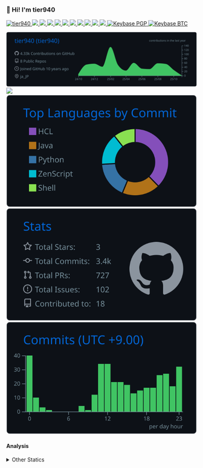 ### 👋 Hi! I'm tier940

<p align="left"> 
  <a href="https://github.com/tier940/tier940/">
    <img src="https://komarev.com/ghpvc/?username=tier940" alt="tier940" />
  </a>
  <a href="http://twitter.com/tier940">
    <img height="20" src="https://img.shields.io/twitter/follow/tier940?label=Twitter&logo=twitter&style=flat" />
  </a>
  <a href="https://github.com/tier940">
    <img height="20" src="https://img.shields.io/github/followers/tier940?label=follow&logo=github&style=flat" />
  </a>
  <a href="https://www.reddit.com/user/tier940">
    <img height="20" src="https://img.shields.io/reddit/user-karma/combined/tier940?label=Reddit&logo=reddit&style=flat" />
  </a>
  <a href="https://stackoverflow.com/users/17317833/tier940">
    <img height="20" src="https://img.shields.io/stackexchange/stackoverflow/r/17317833?label=StackOverflow&logo=stack-overflow&style=flat" />
  </a>
  <a href="https://zenn.dev/tier940">
    <img height="20" src="https://zenn.badge.nikaera.com/s/tier940/likes" />
  </a>
  <a href="https://zenn.dev/tier940">
    <img height="20" src="https://zenn.badge.nikaera.com/s/tier940/followers" />
  </a>
  <a href="https://zenn.dev/tier940">
    <img height="20" src="https://zenn.badge.nikaera.com/s/tier940/articles" />
  </a>
  <a href="http://qiita.com/tier940">
    <img height="20" src="https://qiita-badge.apiapi.app/s/tier940/posts.svg" />
  </a>
  <a href="http://qiita.com/tier940">
    <img height="20" src="https://qiita-badge.apiapi.app/s/tier940/contributions.svg" />
  </a>
  <a href="https://github.com/tier940/tier940/">
    <img height="20" src="https://github.com/tier940/tier940/actions/workflows/main.yml/badge.svg" />
  </a>
  <a href="https://keybase.io/tier940">
    <img alt="Keybase PGP" src="https://img.shields.io/keybase/pgp/tier940">
  </a>
  <a href="https://keybase.io/tier940">
    <img alt="Keybase BTC" src="https://img.shields.io/keybase/btc/tier940">
  </a>
</p>

[![](https://raw.githubusercontent.com/tier940/tier940/main/profile-summary-card-output/github_dark/0-profile-details.svg)](https://github.com/vn7n24fzkq/github-profile-summary-cards)
[![](https://raw.githubusercontent.com/tier940/tier940/main/profile-summary-card-output/github_dark/1-repos-per-language.svg)](https://github.com/vn7n24fzkq/github-profile-summary-cards) [![](https://raw.githubusercontent.com/tier940/tier940/main/profile-summary-card-output/github_dark/2-most-commit-language.svg)](https://github.com/vn7n24fzkq/github-profile-summary-cards)
[![](https://raw.githubusercontent.com/tier940/tier940/main/profile-summary-card-output/github_dark/3-stats.svg)](https://github.com/vn7n24fzkq/github-profile-summary-cards) [![](https://raw.githubusercontent.com/tier940/tier940/main/profile-summary-card-output/github_dark/4-productive-time.svg)](https://github.com/vn7n24fzkq/github-profile-summary-cards)


#### Analysis
<!-- <img height="150" src="https://github.com/tier940/tier940/blob/master/images/stat.svg" alt="Alternative Text"/> -->

<details>
  <summary>Other Statics</summary>
  <!--START_SECTION:waka-->
![Code Time](http://img.shields.io/badge/Code%20Time-5%2C344%20hrs%2038%20mins-blue)

**🐱 My GitHub Data** 

> 📦 46.7 kB Used in GitHub's Storage 
 > 
> 💼 Opted to Hire
 > 
> 📜 13 Public Repositories 
 > 
> 🔑 6 Private Repositories 
 > 
**I'm an Early 🐤** 

```text
🌞 Morning                2462 commits        ████░░░░░░░░░░░░░░░░░░░░░   16.39 % 
🌆 Daytime                5484 commits        █████████░░░░░░░░░░░░░░░░   36.51 % 
🌃 Evening                5514 commits        █████████░░░░░░░░░░░░░░░░   36.71 % 
🌙 Night                  1559 commits        ███░░░░░░░░░░░░░░░░░░░░░░   10.38 % 
```
📅 **I'm Most Productive on Saturday** 

```text
Monday                   1582 commits        ███░░░░░░░░░░░░░░░░░░░░░░   10.53 % 
Tuesday                  2382 commits        ████░░░░░░░░░░░░░░░░░░░░░   15.86 % 
Wednesday                1815 commits        ███░░░░░░░░░░░░░░░░░░░░░░   12.08 % 
Thursday                 1547 commits        ███░░░░░░░░░░░░░░░░░░░░░░   10.30 % 
Friday                   2167 commits        ████░░░░░░░░░░░░░░░░░░░░░   14.43 % 
Saturday                 2866 commits        █████░░░░░░░░░░░░░░░░░░░░   19.08 % 
Sunday                   2660 commits        ████░░░░░░░░░░░░░░░░░░░░░   17.71 % 
```


📊 **This Week I Spent My Time On** 

```text
🕑︎ Time Zone: Asia/Tokyo

💬 Programming Languages: 
Other                    25 hrs 58 mins      ████████████████████░░░░░   79.55 % 
Terraform                2 hrs 9 mins        ██░░░░░░░░░░░░░░░░░░░░░░░   06.62 % 
Markdown                 1 hr 31 mins        █░░░░░░░░░░░░░░░░░░░░░░░░   04.68 % 
YAML                     57 mins             █░░░░░░░░░░░░░░░░░░░░░░░░   02.92 % 
HCL                      38 mins             ░░░░░░░░░░░░░░░░░░░░░░░░░   01.99 % 

🔥 Editors: 
Chrome                   27 hrs 36 mins      █████████████████████░░░░   84.53 % 
VS Code                  5 hrs 1 min         ████░░░░░░░░░░░░░░░░░░░░░   15.38 % 
Edge                     1 min               ░░░░░░░░░░░░░░░░░░░░░░░░░   00.09 % 

💻 Operating System: 
Windows                  27 hrs 38 mins      █████████████████████░░░░   84.62 % 
Linux                    5 hrs 1 min         ████░░░░░░░░░░░░░░░░░░░░░   15.38 % 
```

**I Mostly Code in Java** 

```text
Java                     13 repos            ████████████░░░░░░░░░░░░░   46.43 % 
HCL                      3 repos             ███░░░░░░░░░░░░░░░░░░░░░░   10.71 % 
ZenScript                3 repos             ███░░░░░░░░░░░░░░░░░░░░░░   10.71 % 
Shell                    2 repos             ██░░░░░░░░░░░░░░░░░░░░░░░   07.14 % 
Python                   2 repos             ██░░░░░░░░░░░░░░░░░░░░░░░   07.14 % 
```



**Timeline**

![Lines of Code chart](https://raw.githubusercontent.com/tier940/tier940/main/assets/bar_graph.png)


 Last Updated on 08/03/2025 01:20:02 UTC
<!--END_SECTION:waka-->
</details>
